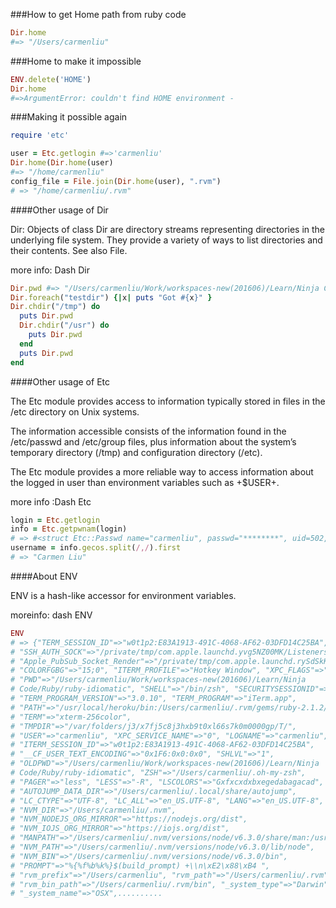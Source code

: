 
###How to get Home path from ruby code

```ruby
Dir.home
#=> "/Users/carmenliu"
```

###Home to make it impossible

```ruby
ENV.delete('HOME')
Dir.home
#=>ArgumentError: couldn't find HOME environment -
```

###Making it possible again
```ruby
require 'etc'

user = Etc.getlogin #=>'carmenliu'
Dir.home(Dir.home(user)
#=> "/home/carmenliu"
config_file = File.join(Dir.home(user), ".rvm") 
# => "/home/carmenliu/.rvm"

```


####Other usage of Dir

Dir: Objects of class Dir are directory streams representing directories in the underlying file system. They provide a variety of ways to list directories and their contents. See also File.

more info: Dash Dir


```ruby
Dir.pwd #=> "/Users/carmenliu/Work/workspaces-new(201606)/Learn/Ninja Code/Ruby/ruby-idiomatic"
Dir.foreach("testdir") {|x| puts "Got #{x}" }
Dir.chdir("/tmp") do
  puts Dir.pwd
  Dir.chdir("/usr") do
    puts Dir.pwd
  end
  puts Dir.pwd
end
```

####Other usage of Etc

The Etc module provides access to information typically stored in files in the /etc directory on Unix systems.

The information accessible consists of the information found in the /etc/passwd and /etc/group files, plus information about the system’s temporary directory (/tmp) and configuration directory (/etc).

The Etc module provides a more reliable way to access information about the logged in user than environment variables such as +$USER+.

more info :Dash Etc

```ruby
login = Etc.getlogin
info = Etc.getpwnam(login)
# => #<struct Etc::Passwd name="carmenliu", passwd="********", uid=502, gid=20, gecos="Carmen Liu", dir="/Users/carmenliu", shell="/bin/zsh", change=0, uclass="", expire=0>
username = info.gecos.split(/,/).first
# => "Carmen Liu"
```
####About ENV

ENV is a hash-like accessor for environment variables.

moreinfo: dash ENV
```ruby
ENV
# => {"TERM_SESSION_ID"=>"w0t1p2:E83A1913-491C-4068-AF62-03DFD14C25BA",
# "SSH_AUTH_SOCK"=>"/private/tmp/com.apple.launchd.yvg5NZ00MK/Listeners",
# "Apple_PubSub_Socket_Render"=>"/private/tmp/com.apple.launchd.rySdSkKtcc/Render",
# "COLORFGBG"=>"15;0", "ITERM_PROFILE"=>"Hotkey Window", "XPC_FLAGS"=>"0x0",
# "PWD"=>"/Users/carmenliu/Work/workspaces-new(201606)/Learn/Ninja
# Code/Ruby/ruby-idiomatic", "SHELL"=>"/bin/zsh", "SECURITYSESSIONID"=>"186a9",
# "TERM_PROGRAM_VERSION"=>"3.0.10", "TERM_PROGRAM"=>"iTerm.app",
# "PATH"=>"/usr/local/heroku/bin:/Users/carmenliu/.rvm/gems/ruby-2.1.2/bin:/Users/carmenliu/.rvm/gems/ruby-2.1.2@global/bin:/Users/carmenliu/.rvm/rubies/ruby-2.1.2/bin:/Users/carmenliu/.nvm/versions/node/v6.3.0/bin:/usr/bin:/bin:/usr/sbin:/sbin:/usr/local/bin:/Users/carmenliu/.rvm/bin",
# "TERM"=>"xterm-256color",
# "TMPDIR"=>"/var/folders/j3/x7fj5c8j3hxb9t0xl66s7k0m0000gp/T/",
# "USER"=>"carmenliu", "XPC_SERVICE_NAME"=>"0", "LOGNAME"=>"carmenliu",
# "ITERM_SESSION_ID"=>"w0t1p2:E83A1913-491C-4068-AF62-03DFD14C25BA",
# "__CF_USER_TEXT_ENCODING"=>"0x1F6:0x0:0x0", "SHLVL"=>"1",
# "OLDPWD"=>"/Users/carmenliu/Work/workspaces-new(201606)/Learn/Ninja
# Code/Ruby/ruby-idiomatic", "ZSH"=>"/Users/carmenliu/.oh-my-zsh",
# "PAGER"=>"less", "LESS"=>"-R", "LSCOLORS"=>"Gxfxcxdxbxegedabagacad",
# "AUTOJUMP_DATA_DIR"=>"/Users/carmenliu/.local/share/autojump",
# "LC_CTYPE"=>"UTF-8", "LC_ALL"=>"en_US.UTF-8", "LANG"=>"en_US.UTF-8",
# "NVM_DIR"=>"/Users/carmenliu/.nvm",
# "NVM_NODEJS_ORG_MIRROR"=>"https://nodejs.org/dist",
# "NVM_IOJS_ORG_MIRROR"=>"https://iojs.org/dist",
# "MANPATH"=>"/Users/carmenliu/.nvm/versions/node/v6.3.0/share/man:/usr/share/man:/usr/local/share/man:/Users/carmenliu/.rvm/share/man:/Applications/Xcode.app/Contents/Developer/usr/share/man:/Applications/Xcode.app/Contents/Developer/Toolchains/XcodeDefault.xctoolchain/usr/share/man",
# "NVM_PATH"=>"/Users/carmenliu/.nvm/versions/node/v6.3.0/lib/node",
# "NVM_BIN"=>"/Users/carmenliu/.nvm/versions/node/v6.3.0/bin",
# "PROMPT"=>"%{%f%b%k%}$(build_prompt) +\\n\xE2\x88\xB4 ",
# "rvm_prefix"=>"/Users/carmenliu", "rvm_path"=>"/Users/carmenliu/.rvm",
# "rvm_bin_path"=>"/Users/carmenliu/.rvm/bin", "_system_type"=>"Darwin",
# "_system_name"=>"OSX",..........
```
